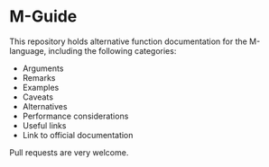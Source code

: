 # M-Guide

This repository holds alternative function documentation for the M-language, including the following categories:

- Arguments
- Remarks
- Examples
- Caveats
- Alternatives
- Performance considerations
- Useful links
- Link to official documentation

Pull requests are very welcome.
